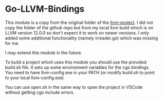 # Go-LLVM-Bindings
This module is a copy from the original folder of the [llvm-project](https://github.com/llvm/llvm-project/tree/main/llvm/bindings/go).
I did not copy the folder of the github repo but from my local llvm build which is on
LLVM version 12.0.0 so don't expect it to work on newer versions.
I only added some additional functionality (namely irreader.go) which was missing for me.

I may extend this module in the future.

To build a project which uses this module you should use the provided build.sh file.
It sets up some environment variables for the cgo bindings.
You need to have llvm-config.exe in your PATH (or modify build.sh to point to your local llvm-config.exe)

You can use open.sh in the same way to open the project in VSCode without getting cgo include errors.